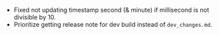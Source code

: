 - Fixed not updating timestamp second (& minute) if millisecond is not divisible by 10.
- Prioritize getting release note for dev build instead of `dev_changes.md`.